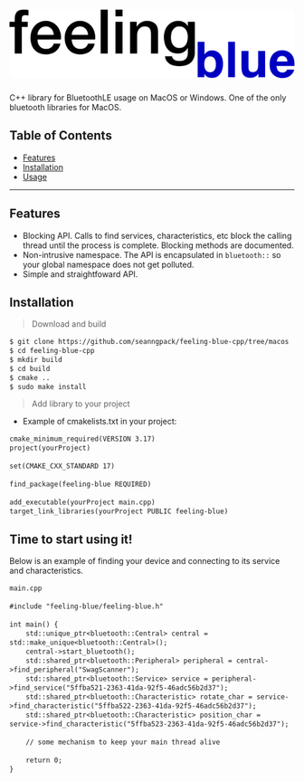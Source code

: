 # ![feeling-blue-logo](doc/img/feeling_blue_cpp.png)
C++ library for BluetoothLE usage on MacOS or Windows. One of the only bluetooth libraries for MacOS.

## Table of Contents

- [Features](#features)
- [Installation](#installation)
- [Usage](#Time-to-start-using-it)


---

## Features

* Blocking API. Calls to find services, characteristics, etc block the calling thread until the process is complete.
Blocking methods are documented.
* Non-intrusive namespace. The API is encapsulated in ```bluetooth::``` so your global namespace does not get polluted.
* Simple and straightfoward API.

## Installation

> Download and build
```
$ git clone https://github.com/seanngpack/feeling-blue-cpp/tree/macos
$ cd feeling-blue-cpp
$ mkdir build
$ cd build
$ cmake ..
$ sudo make install
```

> Add library to your project

* Example of cmakelists.txt in your project:

```
cmake_minimum_required(VERSION 3.17)
project(yourProject)

set(CMAKE_CXX_STANDARD 17)

find_package(feeling-blue REQUIRED)

add_executable(yourProject main.cpp)
target_link_libraries(yourProject PUBLIC feeling-blue)

```



## Time to start using it!
Below is an example of finding your device and connecting
to its service and characteristics.

```
main.cpp

#include "feeling-blue/feeling-blue.h"

int main() {
    std::unique_ptr<bluetooth::Central> central = std::make_unique<bluetooth::Central>();
    central->start_bluetooth();
    std::shared_ptr<bluetooth::Peripheral> peripheral = central->find_peripheral("SwagScanner");
    std::shared_ptr<bluetooth::Service> service = peripheral->find_service("5ffba521-2363-41da-92f5-46adc56b2d37");
    std::shared_ptr<bluetooth::Characteristic> rotate_char = service->find_characteristic("5ffba522-2363-41da-92f5-46adc56b2d37");
    std::shared_ptr<bluetooth::Characteristic> position_char = service->find_characteristic("5ffba523-2363-41da-92f5-46adc56b2d37");

    // some mechanism to keep your main thread alive
  
    return 0;
}
```
